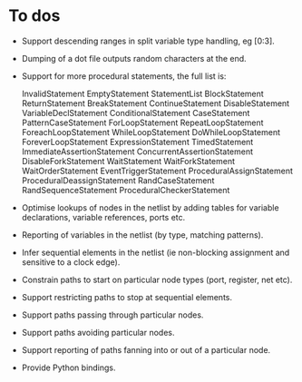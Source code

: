 To dos
======

- Support descending ranges in split variable type handling, eg [0:3].
- Dumping of a dot file outputs random characters at the end.
- Support for more procedural statements, the full list is:

    InvalidStatement
    EmptyStatement
    StatementList
    BlockStatement
    ReturnStatement
    BreakStatement
    ContinueStatement
    DisableStatement
    VariableDeclStatement
    ConditionalStatement
    CaseStatement
    PatternCaseStatement
    ForLoopStatement
    RepeatLoopStatement
    ForeachLoopStatement
    WhileLoopStatement
    DoWhileLoopStatement
    ForeverLoopStatement
    ExpressionStatement
    TimedStatement
    ImmediateAssertionStatement
    ConcurrentAssertionStatement
    DisableForkStatement
    WaitStatement
    WaitForkStatement
    WaitOrderStatement
    EventTriggerStatement
    ProceduralAssignStatement
    ProceduralDeassignStatement
    RandCaseStatement
    RandSequenceStatement
    ProceduralCheckerStatement

- Optimise lookups of nodes in the netlist by adding tables for variable
  declarations, variable references, ports etc.
- Reporting of variables in the netlist (by type, matching patterns).
- Infer sequential elements in the netlist (ie non-blocking assignment and
  sensitive to a clock edge).
- Constrain paths to start on particular node types (port, register, net etc).
- Support restricting paths to stop at sequential elements.
- Support paths passing through particular nodes.
- Support paths avoiding particular nodes.
- Support reporting of paths fanning into or out of a particular node.
- Provide Python bindings.

